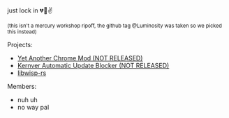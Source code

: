 just lock in 💔🥀✌

<sub>(this isn't a mercury workshop ripoff, the github tag @Luminosity was taken so we picked this instead)</sub>

Projects:
- [Yet Another Chrome Mod (NOT RELEASED)](https://github.com/LuminosityDevelopment/yacm)
- [Kernver Automatic Update Blocker (NOT RELEASED)](https://github.com/LuminosityDevelopment/kaub)
- [libwisp-rs](https://github.com/LuminosityDevelopment/libwisp-rs)


Members:
- nuh uh
- no way pal
